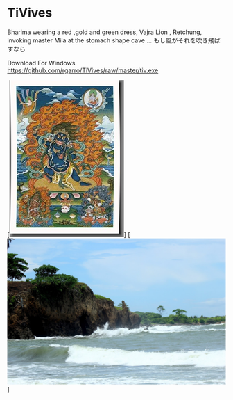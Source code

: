 # TiVives
Bharima wearing a red ,gold and green dress, Vajra Lion , Retchung, invoking master Mila at the stomach shape cave ... 
もし風がそれを吹き飛ばすなら

Download For Windows https://github.com/rgarro/TiVives/raw/master/tiv.exe

[![que no se resistieran, por que sino los mataban ... ](https://raw.githubusercontent.com/rgarro/TiVives/master/rsz_vajrapani3.png)]
[![que no se resistieran, por que sino los mataban ... ](https://raw.githubusercontent.com/rgarro/TiVives/master/IMG_6717.JPG)]
